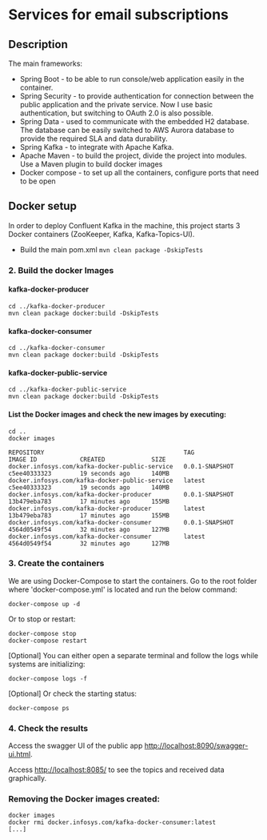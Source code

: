 # Services for email subscriptions


## Description

The main frameworks:

* Spring Boot - to be able to run console/web application easily in the container.
* Spring Security - to provide authentication for connection between the public application and the private service.
Now I use basic authentication, but switching to OAuth 2.0 is also possible.
* Spring Data - used to communicate with the embedded H2 database.
The database can be easily switched to AWS Aurora database to provide the required SLA and data durability.
* Spring Kafka - to integrate with Apache Kafka.
* Apache Maven - to build the project, divide the project into modules. Use a Maven plugin to build docker images
* Docker compose - to set up all the containers, configure ports that need to be open

## Docker setup

In order to deploy Confluent Kafka in the machine, this project starts 3 Docker containers (ZooKeeper, Kafka, Kafka-Topics-UI).

* Build the main pom.xml
`mvn clean package -DskipTests`

### 2. Build the docker Images

#### kafka-docker-producer
```
cd ../kafka-docker-producer
mvn clean package docker:build -DskipTests
```

#### kafka-docker-consumer
```
cd ../kafka-docker-consumer
mvn clean package docker:build -DskipTests
```

#### kafka-docker-public-service
```
cd ../kafka-docker-public-service
mvn clean package docker:build -DskipTests
```

#### List the Docker images and check the new images by executing:
```
cd ..
docker images

REPOSITORY                                       TAG                 IMAGE ID            CREATED             SIZE
docker.infosys.com/kafka-docker-public-service   0.0.1-SNAPSHOT      c5ee40333323        19 seconds ago      140MB
docker.infosys.com/kafka-docker-public-service   latest              c5ee40333323        19 seconds ago      140MB
docker.infosys.com/kafka-docker-producer         0.0.1-SNAPSHOT      13b479eba783        17 minutes ago      155MB
docker.infosys.com/kafka-docker-producer         latest              13b479eba783        17 minutes ago      155MB
docker.infosys.com/kafka-docker-consumer         0.0.1-SNAPSHOT      4564d0549f54        32 minutes ago      127MB
docker.infosys.com/kafka-docker-consumer         latest              4564d0549f54        32 minutes ago      127MB
```

### 3. Create the containers
We are using Docker-Compose to start the containers. Go to the root folder where 'docker-compose.yml' is located and run the below command:
```
docker-compose up -d
```
Or to stop or restart:
```
docker-compose stop
docker-compose restart
```

[Optional] You can either open a separate terminal and follow the logs while systems are initializing:
```
docker-compose logs -f
```
[Optional] Or check the starting status:
```
docker-compose ps
```
### 4. Check the results

Access the swagger UI of the public app <http://localhost:8090/swagger-ui.html>.

Access <http://localhost:8085/> to see the topics and received data graphically.

### Removing the Docker images created:
```
docker images
docker rmi docker.infosys.com/kafka-docker-consumer:latest
[...]
```
